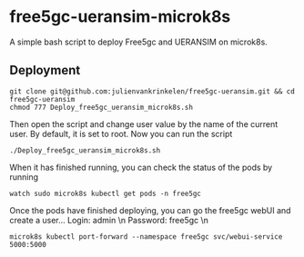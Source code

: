 # free5gc-ueransim-microk8s

A simple bash script to deploy Free5gc and UERANSIM on microk8s.

## Deployment
```
git clone git@github.com:julienvankrinkelen/free5gc-ueransim.git && cd free5gc-ueransim
chmod 777 Deploy_free5gc_ueransim_microk8s.sh
```

Then open the script and change user value by the name of the current user. By default, it is set to root.
Now you can run the script
```
./Deploy_free5gc_ueransim_microk8s.sh
```
When it has finished running, you can check the status of the pods by running

```
watch sudo microk8s kubectl get pods -n free5gc
```
Once the pods have finished deploying, you can go the free5gc webUI and create a user...
Login: admin \n
Password: free5gc \n

```
microk8s kubectl port-forward --namespace free5gc svc/webui-service 5000:5000
```
